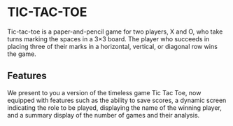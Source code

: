 # TIC-TAC-TOE
Tic-tac-toe is a paper-and-pencil game for two players, X and O, who take turns marking the spaces in a 3×3 board. The player who succeeds in placing three of their marks in a horizontal, vertical, or diagonal row wins the game. 
<h2> Features </h2>
We present to you a version of the timeless game Tic Tac Toe, now equipped with features such as the ability to save scores, a dynamic screen indicating the role to be played, displaying the name of the winning player, and a summary display of the number of games and their analysis.
